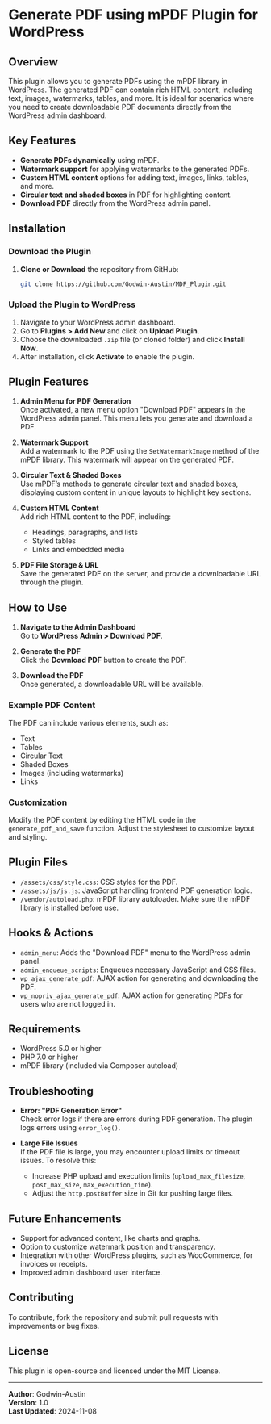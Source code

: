 # Generate PDF using mPDF Plugin for WordPress

## Overview

This plugin allows you to generate PDFs using the mPDF library in WordPress. The generated PDF can contain rich HTML content, including text, images, watermarks, tables, and more. It is ideal for scenarios where you need to create downloadable PDF documents directly from the WordPress admin dashboard.

## Key Features

- **Generate PDFs dynamically** using mPDF.
- **Watermark support** for applying watermarks to the generated PDFs.
- **Custom HTML content** options for adding text, images, links, tables, and more.
- **Circular text and shaded boxes** in PDF for highlighting content.
- **Download PDF** directly from the WordPress admin panel.

## Installation

### Download the Plugin
1. **Clone or Download** the repository from GitHub:
    ```bash
    git clone https://github.com/Godwin-Austin/MDF_Plugin.git
    ```

### Upload the Plugin to WordPress
1. Navigate to your WordPress admin dashboard.
2. Go to **Plugins > Add New** and click on **Upload Plugin**.
3. Choose the downloaded `.zip` file (or cloned folder) and click **Install Now**.
4. After installation, click **Activate** to enable the plugin.

## Plugin Features

1. **Admin Menu for PDF Generation**  
   Once activated, a new menu option "Download PDF" appears in the WordPress admin panel. This menu lets you generate and download a PDF.

2. **Watermark Support**  
   Add a watermark to the PDF using the `SetWatermarkImage` method of the mPDF library. This watermark will appear on the generated PDF.

3. **Circular Text & Shaded Boxes**  
   Use mPDF’s methods to generate circular text and shaded boxes, displaying custom content in unique layouts to highlight key sections.

4. **Custom HTML Content**  
   Add rich HTML content to the PDF, including:
   - Headings, paragraphs, and lists
   - Styled tables
   - Links and embedded media

5. **PDF File Storage & URL**  
   Save the generated PDF on the server, and provide a downloadable URL through the plugin.

## How to Use

1. **Navigate to the Admin Dashboard**  
   Go to **WordPress Admin > Download PDF**.
   
2. **Generate the PDF**  
   Click the **Download PDF** button to create the PDF.
   
3. **Download the PDF**  
   Once generated, a downloadable URL will be available.

### Example PDF Content
The PDF can include various elements, such as:
- Text
- Tables
- Circular Text
- Shaded Boxes
- Images (including watermarks)
- Links

### Customization
Modify the PDF content by editing the HTML code in the `generate_pdf_and_save` function. Adjust the stylesheet to customize layout and styling.

## Plugin Files

- `/assets/css/style.css`: CSS styles for the PDF.
- `/assets/js/js.js`: JavaScript handling frontend PDF generation logic.
- `/vendor/autoload.php`: mPDF library autoloader. Make sure the mPDF library is installed before use.

## Hooks & Actions

- `admin_menu`: Adds the "Download PDF" menu to the WordPress admin panel.
- `admin_enqueue_scripts`: Enqueues necessary JavaScript and CSS files.
- `wp_ajax_generate_pdf`: AJAX action for generating and downloading the PDF.
- `wp_nopriv_ajax_generate_pdf`: AJAX action for generating PDFs for users who are not logged in.

## Requirements

- WordPress 5.0 or higher
- PHP 7.0 or higher
- mPDF library (included via Composer autoload)

## Troubleshooting

- **Error: "PDF Generation Error"**  
  Check error logs if there are errors during PDF generation. The plugin logs errors using `error_log()`.

- **Large File Issues**  
  If the PDF file is large, you may encounter upload limits or timeout issues. To resolve this:
  - Increase PHP upload and execution limits (`upload_max_filesize`, `post_max_size`, `max_execution_time`).
  - Adjust the `http.postBuffer` size in Git for pushing large files.

## Future Enhancements

- Support for advanced content, like charts and graphs.
- Option to customize watermark position and transparency.
- Integration with other WordPress plugins, such as WooCommerce, for invoices or receipts.
- Improved admin dashboard user interface.

## Contributing

To contribute, fork the repository and submit pull requests with improvements or bug fixes.

## License

This plugin is open-source and licensed under the MIT License.

---

**Author**: Godwin-Austin  
**Version**: 1.0  
**Last Updated**: 2024-11-08  
